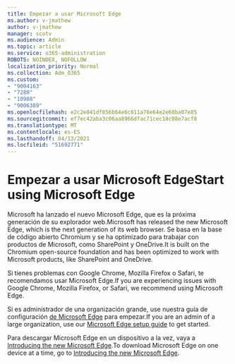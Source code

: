 ```yaml
---
title: Empezar a usar Microsoft Edge
ms.author: v-jmathew
author: v-jmathew
manager: scotv
ms.audience: Admin
ms.topic: article
ms.service: o365-administration
ROBOTS: NOINDEX, NOFOLLOW
localization_priority: Normal
ms.collection: Adm_O365
ms.custom:
- "9004163"
- "7280"
- "10908"
- "9006389"
ms.openlocfilehash: e2c2e041df856b64e6c811a76e64e2e60ba07e85
ms.sourcegitcommit: ef7ec42aba3c06aa8966dfac71cec18c08e7acf8
ms.translationtype: MT
ms.contentlocale: es-ES
ms.lasthandoff: 04/13/2021
ms.locfileid: "51692771"
---
```

# <a name="start-using-microsoft-edge"></a><span data-ttu-id="a81b8-102">Empezar a usar Microsoft Edge</span><span class="sxs-lookup"><span data-stu-id="a81b8-102">Start using Microsoft Edge</span></span>

<span data-ttu-id="a81b8-103">Microsoft ha lanzado el nuevo Microsoft Edge, que es la próxima generación de su explorador web.</span><span class="sxs-lookup"><span data-stu-id="a81b8-103">Microsoft has released the new Microsoft Edge, which is the next generation of its web browser.</span></span> <span data-ttu-id="a81b8-104">Se basa en la base de código abierto Chromium y se ha optimizado para trabajar con productos de Microsoft, como SharePoint y OneDrive.</span><span class="sxs-lookup"><span data-stu-id="a81b8-104">It is built on the Chromium open-source foundation and has been optimized to work with Microsoft products, like SharePoint and OneDrive.</span></span>

<span data-ttu-id="a81b8-105">Si tienes problemas con Google Chrome, Mozilla Firefox o Safari, te recomendamos usar Microsoft Edge.</span><span class="sxs-lookup"><span data-stu-id="a81b8-105">If you are experiencing issues with Google Chrome, Mozilla Firefox, or Safari, we recommend using Microsoft Edge.</span></span>

<span data-ttu-id="a81b8-106">Si es administrador de una organización grande, use nuestra guía de configuración [de Microsoft Edge](https://go.microsoft.com/fwlink/?linkid=2142423) para empezar.</span><span class="sxs-lookup"><span data-stu-id="a81b8-106">If you are an admin of a large organization, use our [Microsoft Edge setup guide](https://go.microsoft.com/fwlink/?linkid=2142423) to get started.</span></span>

<span data-ttu-id="a81b8-107">Para descargar Microsoft Edge en un dispositivo a la vez, vaya a [Introducing the new Microsoft Edge](https://go.microsoft.com/fwlink/?linkid=2141049).</span><span class="sxs-lookup"><span data-stu-id="a81b8-107">To download Microsoft Edge on one device at a time, go to [Introducing the new Microsoft Edge](https://go.microsoft.com/fwlink/?linkid=2141049).</span></span>
